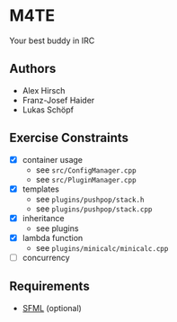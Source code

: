 # M4TE

Your best buddy in IRC

## Authors

- Alex Hirsch
- Franz-Josef Haider
- Lukas Schöpf

## Exercise Constraints

- [x] container usage
    - see `src/ConfigManager.cpp`
    - see `src/PluginManager.cpp`
- [x] templates
    - see `plugins/pushpop/stack.h`
    - see `plugins/pushpop/stack.cpp`
- [x] inheritance
    - see plugins
- [x] lambda function
    - see `plugins/minicalc/minicalc.cpp`
- [ ] concurrency

## Requirements

- [SFML](http://www.sfml-dev.org/) (optional)
